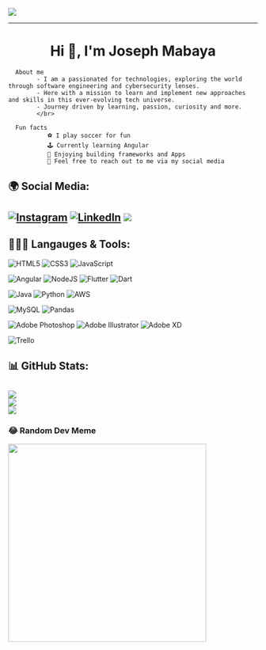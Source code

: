![](https://media.licdn.com/dms/image/D5616AQGMOmVDUz-v4g/profile-displaybackgroundimage-shrink_350_1400/0/1701560060411?e=1707350400&v=beta&t=JMzhE3Pdae23Fuuil-JB934thO-nXMzw26gYRS391Yw)

 --------------------------
<h1 align="center" font-family="Helvetica">Hi 👋,  I'm Joseph Mabaya</h1>

<!DOCTYPE html>
<html lang="en">
<head>
    <meta charset="UTF-8">
    <meta name="viewport" content="width=device-width, initial-scale=1.0">

      About me 
            - I am a passionated for technologies, exploring the world through software engineering and cybersecurity lenses. 
            - Here with a mission to learn and implement new approaches and skills in this ever-evolving tech universe. 
            - Journey driven by learning, passion, curiosity and more. 
            </br>
</head>
<body>

      Fun facts
               ⚽️ I play soccer for fun
               🕹️ Currently learning Angular
               🏁 Enjoying building frameworks and Apps
               📩 Feel free to reach out to me via my social media
</body>
</html>


## 🌍 Social Media:
[![Instagram](https://img.shields.io/badge/Instagram-%23E4405F.svg?logo=Instagram&logoColor=white)](https://instagram.com/joe_mabaya) 
[![LinkedIn](https://img.shields.io/badge/LinkedIn-%230077B5.svg?logo=linkedin&logoColor=white)](https://linkedin.com/in/joemabaya)
[![](https://visitcount.itsvg.in/api?id=mabayajoe&icon=1color=5)](https://visitcount.itsvg.in)
---


## 👨🏽‍💻 Langauges & Tools:

![HTML5](https://img.shields.io/badge/html5-%23E34F26.svg?style=for-the-badge&logo=html5&logoColor=white) 
![CSS3](https://img.shields.io/badge/css3-%231572B6.svg?style=for-the-badge&logo=css3&logoColor=white)
![JavaScript](https://img.shields.io/badge/javascript-%23323330.svg?style=for-the-badge&logo=javascript&logoColor=%23F7DF1E)

![Angular](https://img.shields.io/badge/angular-%23DD0031.svg?style=for-the-badge&logo=angular&logoColor=white)
![NodeJS](https://img.shields.io/badge/node.js-6DA55F?style=for-the-badge&logo=node.js&logoColor=white) 
![Flutter](https://img.shields.io/badge/Flutter-%2302569B.svg?style=for-the-badge&logo=Flutter&logoColor=white)
![Dart](https://img.shields.io/badge/dart-%230175C2.svg?style=for-the-badge&logo=dart&logoColor=white) 

![Java](https://img.shields.io/badge/java-%23ED8B00.svg?style=for-the-badge&logo=openjdk&logoColor=white)
![Python](https://img.shields.io/badge/python-3670A0?style=for-the-badge&logo=python&logoColor=ffdd54) 
![AWS](https://img.shields.io/badge/AWS-%23FF9900.svg?style=for-the-badge&logo=amazon-aws&logoColor=white) 
 
![MySQL](https://img.shields.io/badge/mysql-%2300000f.svg?style=for-the-badge&logo=mysql&logoColor=white) 
![Pandas](https://img.shields.io/badge/pandas-%23150458.svg?style=for-the-badge&logo=pandas&logoColor=white) 

![Adobe Photoshop](https://img.shields.io/badge/adobe%20photoshop-%2331A8FF.svg?style=for-the-badge&logo=adobe%20photoshop&logoColor=white) 
![Adobe Illustrator](https://img.shields.io/badge/adobe%20illustrator-%23FF9A00.svg?style=for-the-badge&logo=adobe%20illustrator&logoColor=white) 
![Adobe XD](https://img.shields.io/badge/Adobe%20XD-470137?style=for-the-badge&logo=Adobe%20XD&logoColor=#FF61F6) 

![Trello](https://img.shields.io/badge/Trello-%23026AA7.svg?style=for-the-badge&logo=Trello&logoColor=white)

## 📊 GitHub Stats:
![](https://github-readme-stats.vercel.app/api?username=mabayajoe&theme=dark&hide_border=true&include_all_commits=false&count_private=true)<br/>
![](https://github-readme-streak-stats.herokuapp.com/?user=mabayajoe&theme=dark&hide_border=true)<br/>
![](https://github-readme-stats.vercel.app/api/top-langs/?username=mabayajoe&theme=dark&hide_border=true&include_all_commits=false&count_private=true&layout=compact)
---

### 😂 Random Dev Meme
<img src='https://randommeme-five.vercel.app/' style="height: 400px;"/>
